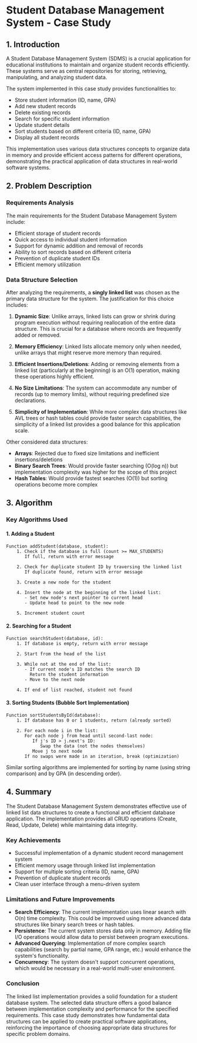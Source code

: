 # Student Database Management System - Case Study

## 1. Introduction

A Student Database Management System (SDMS) is a crucial application for educational institutions to maintain and organize student records efficiently. These systems serve as central repositories for storing, retrieving, manipulating, and analyzing student data.

The system implemented in this case study provides functionalities to:
- Store student information (ID, name, GPA)
- Add new student records
- Delete existing records
- Search for specific student information
- Update student details
- Sort students based on different criteria (ID, name, GPA)
- Display all student records

This implementation uses various data structures concepts to organize data in memory and provide efficient access patterns for different operations, demonstrating the practical application of data structures in real-world software systems.

## 2. Problem Description

### Requirements Analysis

The main requirements for the Student Database Management System include:
- Efficient storage of student records
- Quick access to individual student information 
- Support for dynamic addition and removal of records
- Ability to sort records based on different criteria
- Prevention of duplicate student IDs
- Efficient memory utilization

### Data Structure Selection

After analyzing the requirements, a **singly linked list** was chosen as the primary data structure for the system. The justification for this choice includes:

1. **Dynamic Size**: Unlike arrays, linked lists can grow or shrink during program execution without requiring reallocation of the entire data structure. This is crucial for a database where records are frequently added or removed.

2. **Memory Efficiency**: Linked lists allocate memory only when needed, unlike arrays that might reserve more memory than required.

3. **Efficient Insertions/Deletions**: Adding or removing elements from a linked list (particularly at the beginning) is an O(1) operation, making these operations highly efficient.

4. **No Size Limitations**: The system can accommodate any number of records (up to memory limits), without requiring predefined size declarations.

5. **Simplicity of Implementation**: While more complex data structures like AVL trees or hash tables could provide faster search capabilities, the simplicity of a linked list provides a good balance for this application scale.

Other considered data structures:

- **Arrays**: Rejected due to fixed size limitations and inefficient insertions/deletions
- **Binary Search Trees**: Would provide faster searching (O(log n)) but implementation complexity was higher for the scope of this project
- **Hash Tables**: Would provide fastest searches (O(1)) but sorting operations become more complex

## 3. Algorithm

### Key Algorithms Used

#### 1. Adding a Student
```
Function addStudent(database, student):
    1. Check if the database is full (count >= MAX_STUDENTS)
       If full, return with error message
    
    2. Check for duplicate student ID by traversing the linked list
       If duplicate found, return with error message
    
    3. Create a new node for the student
    
    4. Insert the node at the beginning of the linked list:
       - Set new node's next pointer to current head
       - Update head to point to the new node
    
    5. Increment student count
```

#### 2. Searching for a Student
```
Function searchStudent(database, id):
    1. If database is empty, return with error message
    
    2. Start from the head of the list
    
    3. While not at the end of the list:
       - If current node's ID matches the search ID
         Return the student information
       - Move to the next node
    
    4. If end of list reached, student not found
```

#### 3. Sorting Students (Bubble Sort Implementation)
```
Function sortStudentsById(database):
    1. If database has 0 or 1 students, return (already sorted)
    
    2. For each node i in the list:
       For each node j from head until second-last node:
          If j's ID > j.next's ID:
             Swap the data (not the nodes themselves)
          Move j to next node
       If no swaps were made in an iteration, break (optimization)
```

Similar sorting algorithms are implemented for sorting by name (using string comparison) and by GPA (in descending order).

## 4. Summary

The Student Database Management System demonstrates effective use of linked list data structures to create a functional and efficient database application. The implementation provides all CRUD operations (Create, Read, Update, Delete) while maintaining data integrity.

### Key Achievements

- Successful implementation of a dynamic student record management system
- Efficient memory usage through linked list implementation
- Support for multiple sorting criteria (ID, name, GPA)
- Prevention of duplicate student records
- Clean user interface through a menu-driven system

### Limitations and Future Improvements

- **Search Efficiency**: The current implementation uses linear search with O(n) time complexity. This could be improved using more advanced data structures like binary search trees or hash tables.
- **Persistence**: The current system stores data only in memory. Adding file I/O operations would allow data to persist between program executions.
- **Advanced Querying**: Implementation of more complex search capabilities (search by partial name, GPA range, etc.) would enhance the system's functionality.
- **Concurrency**: The system doesn't support concurrent operations, which would be necessary in a real-world multi-user environment.

### Conclusion

The linked list implementation provides a solid foundation for a student database system. The selected data structure offers a good balance between implementation complexity and performance for the specified requirements. This case study demonstrates how fundamental data structures can be applied to create practical software applications, reinforcing the importance of choosing appropriate data structures for specific problem domains. 